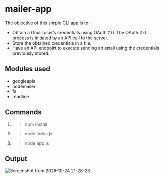 # mailer-app
The objective of this simple CLI app is to- 
- Obtain a Gmail user's credentials using OAuth 2.0. The OAuth 2.0 process is initiated by an API call to the server.
- Store the obtained credentials in a file.
- Have an API endpoint to execute sending an email using the credentials previously stored.

## Modules used ##
- googleapis
- nodemailer
- fs
- readline

## Commands ##
1. >npm install
2. >node index.js
3. >node app.js

## Output ##

![Screenshot from 2020-10-24 21-28-23](https://user-images.githubusercontent.com/61420642/97087592-dc098580-1648-11eb-9b2a-be85ae1f2bfa.png)
